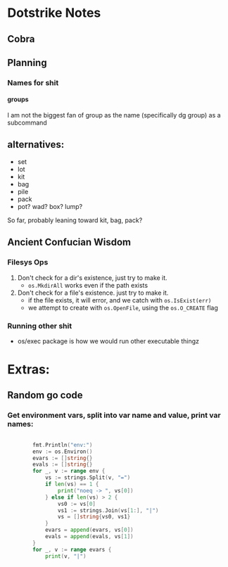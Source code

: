 # Dotstrike Notes


## Cobra

## Planning
### Names for shit
#### groups
I am not the biggest fan of group as the name (specifically dg group) as a subcommand

**alternatives**:
---
- set
- lot
- kit
- bag
- pile
- pack
- pot? wad? box? lump?

So far, probably leaning toward kit, bag, pack?

## Ancient Confucian Wisdom

### Filesys Ops

1. Don't check for a dir's existence, just try to make it. 
    - `os.MkdirAll` works even if the path exists
2. Don't check for a file's existence. just try to make it.
    - if the file exists, it will error, and we catch with `os.IsExist(err)`
    - we attempt to create with `os.OpenFile`, using the `os.O_CREATE` flag

### Running other shit
* os/exec package is how we would run other executable thingz


# Extras:
## Random go code
### Get environment vars, split into var name and value, print var names:
```go

		fmt.Println("env:")
		env := os.Environ()
		evars := []string{}
		evals := []string{}
		for _, v := range env {
			vs := strings.Split(v, "=")
			if len(vs) == 1 {
				print("noeq -> ", vs[0])
			} else if len(vs) > 2 {
				vs0 := vs[0]
				vs1 := strings.Join(vs[1:], "|")
				vs = []string{vs0, vs1}
			}
			evars = append(evars, vs[0])
			evals = append(evals, vs[1])
		}
		for _, v := range evars {
			print(v, "|")
```
